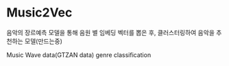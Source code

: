 # Music2Vec

음악의 장르예측 모델을 통해 음원 별 임베딩 벡터를 뽑은 후, 클러스터링하여 음악을 추천하는 모델(만드는중)

Music Wave data(GTZAN data) genre classification
